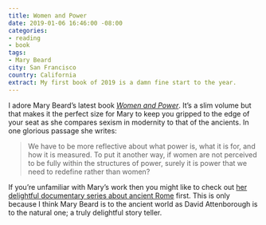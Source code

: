 ```yaml
---
title: Women and Power
date: 2019-01-06 16:46:00 -08:00
categories:
- reading
- book
tags:
- Mary Beard
city: San Francisco
country: California
extract: My first book of 2019 is a damn fine start to the year.
---
```


I adore Mary Beard’s latest book [_Women and Power_](https://www.amazon.com/Women-Power-Manifesto-Mary-Beard/dp/1631494759). It’s a slim volume but that makes it the perfect size for Mary to keep you gripped to the edge of your seat as she compares sexism in modernity to that of the ancients. In one glorious passage she writes:

> We have to be more reflective about what power is, what it is for, and how it is measured. To put it another way, if women are not perceived to be fully within the structures of power, surely it is power that we need to redefine rather than women?

If you’re unfamiliar with Mary’s work then you might like to check out [her delightful documentary series about ancient Rome](https://www.youtube.com/watch?v=LL_acQHNs-o) first. This is only because I think Mary Beard is to the ancient world as David Attenborough is to the natural one; a truly delightful story teller.
